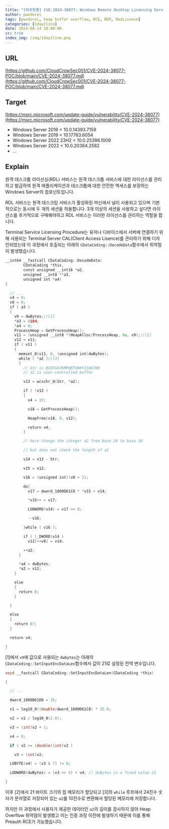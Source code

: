 ```yaml
---
title: "[하루한줄] CVE-2024-38077: Windows Remote Desktop Licensing Service의 Heap-based Buffer Overflow로 인한 PreAuth RCE 취약점"
author: pwndorei
tags: [pwndorei, heap buffer overflow, RCE, RDP, MadLicense]
categories: [1day1line]
date: 2024-08-14 18:00:00
cc: true
index_img: /img/1day1line.png
---
```


## URL

[https://github.com/CloudCrowSec001/CVE-2024-38077-POC/blob/main/CVE-2024-38077.md](https://github.com/CloudCrowSec001/CVE-2024-38077-POC/blob/main/CVE-2024-38077.md)

## Target

[https://msrc.microsoft.com/update-guide/vulnerability/CVE-2024-38077](https://msrc.microsoft.com/update-guide/vulnerability/CVE-2024-38077)

- Windows Server 2016 < 10.0.14393.7159
- Windows Server 2019 < 10.17763.6054
- Windows Server 2022 23H2 < 10.0.25398.1009
- Windows Server 2022 < 10.0.20384.2582
- …

## Explain

원격 데스크톱 라이선싱(RDL) 서비스는 원격 데스크톱 서비스에 대한 라이선스를 관리하고 발급하여 원격 애플리케이션과 데스크톱에 대한 안전한 액세스를 보장하는 Windows Server의 컴포넌트입니다.

RDL 서비스는 원격 데스크탑 서비스가 활성화된 머신에서 널리 사용되고 있으며 기본적으로는 동시에 두 개의 세션을 허용합니다. 3개 이상의 세션을 사용하고 싶다면 라이선스를 추가적으로 구매해야하고 RDL 서비스는 이러한 라이선스를 관리하는 역할을 합니다.

Terminal Service Licensing Procedure는 유저나 디바이스에서 서버에 연결하기 위해 사용되는 Terminal Server CAL(Client Access Lisence)를 관리하기 위해 디자인되었는데 이 과정에서 호출되는 아래의 `CDataCoding::DecodeData`함수에서 취약점이 발생했습니다.

```c
__int64 __fastcall CDataCoding::DecodeData(
        CDataCoding *this,
        const unsigned __int16 *a2,
        unsigned __int8 **a3,
        unsigned int *a4)
{

  // ...
  v4 = 0;
  v8 = 0;
  if ( a3 )
  {
    v9 = dwBytes;//[1]
    *a3 = 0i64;
    *a4 = 0;
    ProcessHeap = GetProcessHeap();
    v11 = (unsigned __int8 *)HeapAlloc(ProcessHeap, 8u, v9);//[2]
    v12 = v11;
    if ( v11 )
    {
      memset_0(v11, 0, (unsigned int)dwBytes);
      while ( *a2 )//[3]
      {
        // Str is BCDFGHJKMPQRTVWXY2346789
        // a2 is user-controlled buffer

        v13 = wcschr_0(Str, *a2);

        if ( !v13 )
        {
          v4 = 13;

          v18 = GetProcessHeap();

          HeapFree(v18, 0, v12);

          return v4;
        }

        // here change the integer a2 from base 24 to base 10

        // but does not check the length of a2

        v14 = v13 - Str;

        v15 = v12;

        v16 = (unsigned int)(v8 + 1);

        do{
          v17 = dword_1800D61C8 * *v15 + v14;

          *v15++ = v17;

          LODWORD(v14) = v17 >> 8;

          --v16;

        }while ( v16 );

        if ( (_DWORD)v14 )
          v12[++v8] = v14;

        ++a2;
      }

      *a4 = dwBytes;
      *a3 = v12;
    }

    else
    {
      return 8;
    }

  }

  else
  {
    return 87;
  }

  return v4;

}
```

[1]에서 `v9`에 값으로 사용되는 `dwbytes`는 아래의 `CDataCoding::SetInputEncDataLen`함수에서 값이 21로 설정된 전역 변수입니다.

```c
void __fastcall CDataCoding::SetInputEncDataLen(CDataCoding *this)

{

  // ...

  dword_1800D61D0 = 35;

  v1 = log10_0((double)dword_1800D61C8) * 35.0;

  v2 = v1 / log10_0(2.0);

  v3 = (int)v2 + 1;

  v4 = 0;

  if ( v2 <= (double)(int)v2 )

    v3 = (int)v2;

  LOBYTE(v4) = (v3 & 7) != 0;

  LODWORD(dwBytes) = (v3 >> 3) + v4; // dwBytes is a fixed value 21

}
```

이후 [2]에서 21 바이트 크기의 힙 메모리가 할당되고 [3]의 `while` 루프에서 24진수 숫자가 문자열로 저장되어 있는 `a2`를 10진수로 변환해서 할당된 메모리에 저장합니다.

하지만 이 과정에서 사용자가 제공한 데이터인 `a2`의 길이를 검사하지 않아 Heap Overflow 취약점이 발생했고 이는 인증 과정 이전에 발생하기 때문에 이를 통해 Preauth RCE가 가능했습니다.
